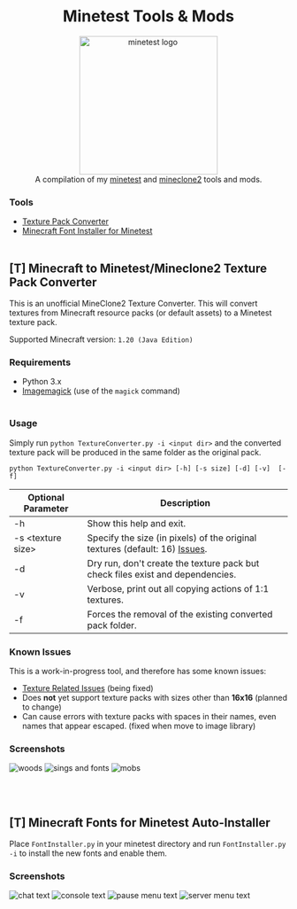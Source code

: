 <h1 align="center"> Minetest Tools & Mods </h1>
<p align="center">
    <img src="https://upload.wikimedia.org/wikipedia/commons/thumb/a/a4/Minetest_logo.svg/1200px-Minetest_logo.svg.png" alt="minetest logo" width="250"/>
 <br>
    A compilation of my <a href="https://github.com/minetest/minetest">minetest</a> and <a href="https://git.minetest.land/MineClone2/MineClone2">mineclone2</a> tools and mods.
</p>

### Tools
 - [Texture Pack Converter](#t-minecraft-to-minetestmineclone2-texture-pack-converter)
 - [Minecraft Font Installer for Minetest](#t-minecraft-fonts-for-minetest-auto-installer)
<br><br>

## [T] Minecraft to Minetest/Mineclone2 Texture Pack Converter
This is an unofficial MineClone2 Texture Converter. This will convert textures from Minecraft resource packs (or default assets) to a Minetest texture pack.

Supported Minecraft version: `1.20 (Java Edition)`
### Requirements
- Python 3.x
- [Imagemagick](https://imagemagick.org/script/download.php#windows) (use of the `magick` command)
<br><br>

### Usage
Simply run `python TextureConverter.py -i <input dir>` and the converted texture pack will be produced in the same folder as the original pack.

`python TextureConverter.py -i <input dir> [-h] [-s size] [-d] [-v]  [-f]`

|Optional Parameter|Description|
|--|--|
|-h|Show this help and exit.|
|-s \<texture size>|Specify the size (in pixels) of the original textures (default: 16) [Issues](#known-issues).|
|-d|Dry run, don't create the texture pack but check files exist and dependencies.|
|-v|Verbose, print out all copying actions of 1:1 textures.|
|-f|Forces the removal of the existing converted pack folder.|

### Known Issues
This is a work-in-progress tool, and therefore has some known issues:
- [Texture Related Issues](https://github.com/Kilometres/Minetest/projects?query=is%3Aopen) (being fixed)
- Does **not** yet support texture packs with sizes other than **16x16** (planned to change)
- Can cause errors with texture packs with spaces in their names, even names that appear escaped. (fixed when move to image library)

### Screenshots

![woods](https://i.imgur.com/9JK9aYE.png)
![sings and fonts](https://imgur.com/g0Jh3eP.png)
![mobs](https://imgur.com/gaE7FLD.png)

<br><br>

## [T] Minecraft Fonts for Minetest Auto-Installer
Place `FontInstaller.py` in your minetest directory and run `FontInstaller.py -i` to install the new fonts and enable them.

### Screenshots
![chat text](https://imgur.com/Mi6j1eV.png)
![console text](https://imgur.com/3McL68Z.png)
![pause menu text](https://imgur.com/cSkkJcb.png)
![server menu text](https://imgur.com/BBsj3Jh.png)

